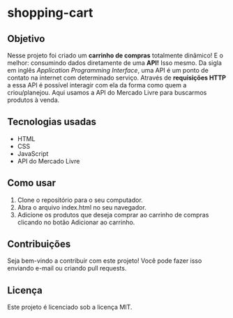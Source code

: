 # shopping-cart

## Objetivo

Nesse projeto foi criado um **carrinho de compras** totalmente dinâmico! E o melhor: consumindo dados diretamente de uma **API!** Isso mesmo. Da sigla em inglês _Application Programming Interface_, uma API é um ponto de contato na internet com determinado serviço. Através de **requisições HTTP** a essa API é possível interagir com ela da forma como quem a criou/planejou. Aqui usamos a API do Mercado Livre para buscarmos produtos à venda.

## Tecnologias usadas
- HTML
- CSS
- JavaScript
- API do Mercado Livre

## Como usar

1) Clone o repositório para o seu computador.
2) Abra o arquivo index.html no seu navegador.
3) Adicione os produtos que deseja comprar ao carrinho de compras clicando no botão Adicionar ao carrinho.

## Contribuições

Seja bem-vindo a contribuir com este projeto! Você pode fazer isso enviando e-mail ou criando pull requests.

## Licença

Este projeto é licenciado sob a licença MIT.
